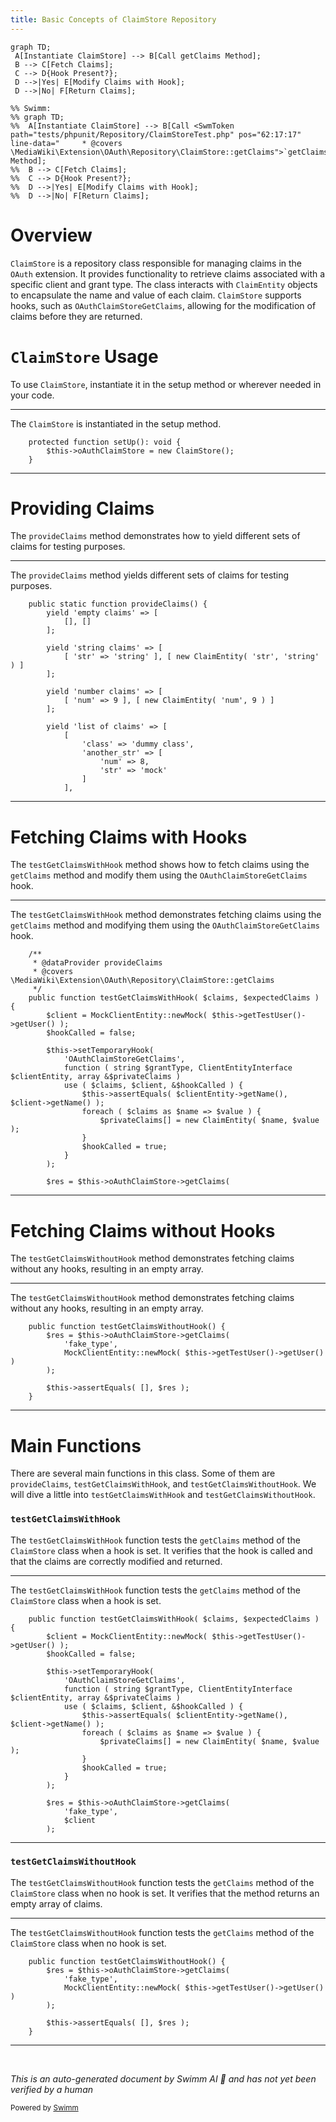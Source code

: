 ```yaml
---
title: Basic Concepts of ClaimStore Repository
---
```

```mermaid
graph TD;
 A[Instantiate ClaimStore] --> B[Call getClaims Method];
 B --> C[Fetch Claims];
 C --> D{Hook Present?};
 D -->|Yes| E[Modify Claims with Hook];
 D -->|No| F[Return Claims];

%% Swimm:
%% graph TD;
%%  A[Instantiate ClaimStore] --> B[Call <SwmToken path="tests/phpunit/Repository/ClaimStoreTest.php" pos="62:17:17" line-data="	 * @covers \MediaWiki\Extension\OAuth\Repository\ClaimStore::getClaims">`getClaims`</SwmToken> Method];
%%  B --> C[Fetch Claims];
%%  C --> D{Hook Present?};
%%  D -->|Yes| E[Modify Claims with Hook];
%%  D -->|No| F[Return Claims];
```

# Overview

<SwmToken path="tests/phpunit/Repository/ClaimStoreTest.php" pos="24:10:10" line-data="		$this-&gt;oAuthClaimStore = new ClaimStore();">`ClaimStore`</SwmToken> is a repository class responsible for managing claims in the <SwmToken path="tests/phpunit/Repository/ClaimStoreTest.php" pos="62:11:11" line-data="	 * @covers \MediaWiki\Extension\OAuth\Repository\ClaimStore::getClaims">`OAuth`</SwmToken> extension. It provides functionality to retrieve claims associated with a specific client and grant type. The class interacts with <SwmToken path="tests/phpunit/Repository/ClaimStoreTest.php" pos="33:20:20" line-data="			[ &#39;str&#39; =&gt; &#39;string&#39; ], [ new ClaimEntity( &#39;str&#39;, &#39;string&#39; ) ]">`ClaimEntity`</SwmToken> objects to encapsulate the name and value of each claim. <SwmToken path="tests/phpunit/Repository/ClaimStoreTest.php" pos="24:10:10" line-data="		$this-&gt;oAuthClaimStore = new ClaimStore();">`ClaimStore`</SwmToken> supports hooks, such as <SwmToken path="tests/phpunit/Repository/ClaimStoreTest.php" pos="69:2:2" line-data="			&#39;OAuthClaimStoreGetClaims&#39;,">`OAuthClaimStoreGetClaims`</SwmToken>, allowing for the modification of claims before they are returned.

# <SwmToken path="tests/phpunit/Repository/ClaimStoreTest.php" pos="24:10:10" line-data="		$this-&gt;oAuthClaimStore = new ClaimStore();">`ClaimStore`</SwmToken> Usage

To use <SwmToken path="tests/phpunit/Repository/ClaimStoreTest.php" pos="24:10:10" line-data="		$this-&gt;oAuthClaimStore = new ClaimStore();">`ClaimStore`</SwmToken>, instantiate it in the setup method or wherever needed in your code.

<SwmSnippet path="/tests/phpunit/Repository/ClaimStoreTest.php" line="23">

---

The <SwmToken path="tests/phpunit/Repository/ClaimStoreTest.php" pos="24:10:10" line-data="		$this-&gt;oAuthClaimStore = new ClaimStore();">`ClaimStore`</SwmToken> is instantiated in the setup method.

```hack
	protected function setUp(): void {
		$this->oAuthClaimStore = new ClaimStore();
	}
```

---

</SwmSnippet>

# Providing Claims

The <SwmToken path="tests/phpunit/Repository/ClaimStoreTest.php" pos="27:7:7" line-data="	public static function provideClaims() {">`provideClaims`</SwmToken> method demonstrates how to yield different sets of claims for testing purposes.

<SwmSnippet path="/tests/phpunit/Repository/ClaimStoreTest.php" line="27">

---

The <SwmToken path="tests/phpunit/Repository/ClaimStoreTest.php" pos="27:7:7" line-data="	public static function provideClaims() {">`provideClaims`</SwmToken> method yields different sets of claims for testing purposes.

```hack
	public static function provideClaims() {
		yield 'empty claims' => [
			[], []
		];

		yield 'string claims' => [
			[ 'str' => 'string' ], [ new ClaimEntity( 'str', 'string' ) ]
		];

		yield 'number claims' => [
			[ 'num' => 9 ], [ new ClaimEntity( 'num', 9 ) ]
		];

		yield 'list of claims' => [
			[
				'class' => 'dummy class',
				'another_str' => [
					'num' => 8,
					'str' => 'mock'
				]
			],
```

---

</SwmSnippet>

# Fetching Claims with Hooks

The <SwmToken path="tests/phpunit/Repository/ClaimStoreTest.php" pos="64:5:5" line-data="	public function testGetClaimsWithHook( $claims, $expectedClaims ) {">`testGetClaimsWithHook`</SwmToken> method shows how to fetch claims using the <SwmToken path="tests/phpunit/Repository/ClaimStoreTest.php" pos="62:17:17" line-data="	 * @covers \MediaWiki\Extension\OAuth\Repository\ClaimStore::getClaims">`getClaims`</SwmToken> method and modify them using the <SwmToken path="tests/phpunit/Repository/ClaimStoreTest.php" pos="69:2:2" line-data="			&#39;OAuthClaimStoreGetClaims&#39;,">`OAuthClaimStoreGetClaims`</SwmToken> hook.

<SwmSnippet path="/tests/phpunit/Repository/ClaimStoreTest.php" line="60">

---

The <SwmToken path="tests/phpunit/Repository/ClaimStoreTest.php" pos="64:5:5" line-data="	public function testGetClaimsWithHook( $claims, $expectedClaims ) {">`testGetClaimsWithHook`</SwmToken> method demonstrates fetching claims using the <SwmToken path="tests/phpunit/Repository/ClaimStoreTest.php" pos="62:17:17" line-data="	 * @covers \MediaWiki\Extension\OAuth\Repository\ClaimStore::getClaims">`getClaims`</SwmToken> method and modifying them using the <SwmToken path="tests/phpunit/Repository/ClaimStoreTest.php" pos="69:2:2" line-data="			&#39;OAuthClaimStoreGetClaims&#39;,">`OAuthClaimStoreGetClaims`</SwmToken> hook.

```hack
	/**
	 * @dataProvider provideClaims
	 * @covers \MediaWiki\Extension\OAuth\Repository\ClaimStore::getClaims
	 */
	public function testGetClaimsWithHook( $claims, $expectedClaims ) {
		$client = MockClientEntity::newMock( $this->getTestUser()->getUser() );
		$hookCalled = false;

		$this->setTemporaryHook(
			'OAuthClaimStoreGetClaims',
			function ( string $grantType, ClientEntityInterface $clientEntity, array &$privateClaims )
			use ( $claims, $client, &$hookCalled ) {
				$this->assertEquals( $clientEntity->getName(), $client->getName() );
				foreach ( $claims as $name => $value ) {
					$privateClaims[] = new ClaimEntity( $name, $value );
				}
				$hookCalled = true;
			}
		);

		$res = $this->oAuthClaimStore->getClaims(
```

---

</SwmSnippet>

# Fetching Claims without Hooks

The <SwmToken path="tests/phpunit/Repository/ClaimStoreTest.php" pos="92:5:5" line-data="	public function testGetClaimsWithoutHook() {">`testGetClaimsWithoutHook`</SwmToken> method demonstrates fetching claims without any hooks, resulting in an empty array.

<SwmSnippet path="/tests/phpunit/Repository/ClaimStoreTest.php" line="92">

---

The <SwmToken path="tests/phpunit/Repository/ClaimStoreTest.php" pos="92:5:5" line-data="	public function testGetClaimsWithoutHook() {">`testGetClaimsWithoutHook`</SwmToken> method demonstrates fetching claims without any hooks, resulting in an empty array.

```hack
	public function testGetClaimsWithoutHook() {
		$res = $this->oAuthClaimStore->getClaims(
			'fake_type',
			MockClientEntity::newMock( $this->getTestUser()->getUser() )
		);

		$this->assertEquals( [], $res );
	}
```

---

</SwmSnippet>

# Main Functions

There are several main functions in this class. Some of them are <SwmToken path="tests/phpunit/Repository/ClaimStoreTest.php" pos="27:7:7" line-data="	public static function provideClaims() {">`provideClaims`</SwmToken>, <SwmToken path="tests/phpunit/Repository/ClaimStoreTest.php" pos="64:5:5" line-data="	public function testGetClaimsWithHook( $claims, $expectedClaims ) {">`testGetClaimsWithHook`</SwmToken>, and <SwmToken path="tests/phpunit/Repository/ClaimStoreTest.php" pos="92:5:5" line-data="	public function testGetClaimsWithoutHook() {">`testGetClaimsWithoutHook`</SwmToken>. We will dive a little into <SwmToken path="tests/phpunit/Repository/ClaimStoreTest.php" pos="64:5:5" line-data="	public function testGetClaimsWithHook( $claims, $expectedClaims ) {">`testGetClaimsWithHook`</SwmToken> and <SwmToken path="tests/phpunit/Repository/ClaimStoreTest.php" pos="92:5:5" line-data="	public function testGetClaimsWithoutHook() {">`testGetClaimsWithoutHook`</SwmToken>.

### <SwmToken path="tests/phpunit/Repository/ClaimStoreTest.php" pos="64:5:5" line-data="	public function testGetClaimsWithHook( $claims, $expectedClaims ) {">`testGetClaimsWithHook`</SwmToken>

The <SwmToken path="tests/phpunit/Repository/ClaimStoreTest.php" pos="64:5:5" line-data="	public function testGetClaimsWithHook( $claims, $expectedClaims ) {">`testGetClaimsWithHook`</SwmToken> function tests the <SwmToken path="tests/phpunit/Repository/ClaimStoreTest.php" pos="62:17:17" line-data="	 * @covers \MediaWiki\Extension\OAuth\Repository\ClaimStore::getClaims">`getClaims`</SwmToken> method of the <SwmToken path="tests/phpunit/Repository/ClaimStoreTest.php" pos="24:10:10" line-data="		$this-&gt;oAuthClaimStore = new ClaimStore();">`ClaimStore`</SwmToken> class when a hook is set. It verifies that the hook is called and that the claims are correctly modified and returned.

<SwmSnippet path="/tests/phpunit/Repository/ClaimStoreTest.php" line="64">

---

The <SwmToken path="tests/phpunit/Repository/ClaimStoreTest.php" pos="64:5:5" line-data="	public function testGetClaimsWithHook( $claims, $expectedClaims ) {">`testGetClaimsWithHook`</SwmToken> function tests the <SwmToken path="tests/phpunit/Repository/ClaimStoreTest.php" pos="80:11:11" line-data="		$res = $this-&gt;oAuthClaimStore-&gt;getClaims(">`getClaims`</SwmToken> method of the <SwmToken path="tests/phpunit/Repository/ClaimStoreTest.php" pos="24:10:10" line-data="		$this-&gt;oAuthClaimStore = new ClaimStore();">`ClaimStore`</SwmToken> class when a hook is set.

```hack
	public function testGetClaimsWithHook( $claims, $expectedClaims ) {
		$client = MockClientEntity::newMock( $this->getTestUser()->getUser() );
		$hookCalled = false;

		$this->setTemporaryHook(
			'OAuthClaimStoreGetClaims',
			function ( string $grantType, ClientEntityInterface $clientEntity, array &$privateClaims )
			use ( $claims, $client, &$hookCalled ) {
				$this->assertEquals( $clientEntity->getName(), $client->getName() );
				foreach ( $claims as $name => $value ) {
					$privateClaims[] = new ClaimEntity( $name, $value );
				}
				$hookCalled = true;
			}
		);

		$res = $this->oAuthClaimStore->getClaims(
			'fake_type',
			$client
		);
```

---

</SwmSnippet>

### <SwmToken path="tests/phpunit/Repository/ClaimStoreTest.php" pos="92:5:5" line-data="	public function testGetClaimsWithoutHook() {">`testGetClaimsWithoutHook`</SwmToken>

The <SwmToken path="tests/phpunit/Repository/ClaimStoreTest.php" pos="92:5:5" line-data="	public function testGetClaimsWithoutHook() {">`testGetClaimsWithoutHook`</SwmToken> function tests the <SwmToken path="tests/phpunit/Repository/ClaimStoreTest.php" pos="62:17:17" line-data="	 * @covers \MediaWiki\Extension\OAuth\Repository\ClaimStore::getClaims">`getClaims`</SwmToken> method of the <SwmToken path="tests/phpunit/Repository/ClaimStoreTest.php" pos="24:10:10" line-data="		$this-&gt;oAuthClaimStore = new ClaimStore();">`ClaimStore`</SwmToken> class when no hook is set. It verifies that the method returns an empty array of claims.

<SwmSnippet path="/tests/phpunit/Repository/ClaimStoreTest.php" line="92">

---

The <SwmToken path="tests/phpunit/Repository/ClaimStoreTest.php" pos="92:5:5" line-data="	public function testGetClaimsWithoutHook() {">`testGetClaimsWithoutHook`</SwmToken> function tests the <SwmToken path="tests/phpunit/Repository/ClaimStoreTest.php" pos="93:11:11" line-data="		$res = $this-&gt;oAuthClaimStore-&gt;getClaims(">`getClaims`</SwmToken> method of the <SwmToken path="tests/phpunit/Repository/ClaimStoreTest.php" pos="24:10:10" line-data="		$this-&gt;oAuthClaimStore = new ClaimStore();">`ClaimStore`</SwmToken> class when no hook is set.

```hack
	public function testGetClaimsWithoutHook() {
		$res = $this->oAuthClaimStore->getClaims(
			'fake_type',
			MockClientEntity::newMock( $this->getTestUser()->getUser() )
		);

		$this->assertEquals( [], $res );
	}
```

---

</SwmSnippet>

&nbsp;

*This is an auto-generated document by Swimm AI 🌊 and has not yet been verified by a human*

<SwmMeta version="3.0.0" repo-id="Z2l0aHViJTNBJTNBbWVkaWF3aWtpLWV4dGVuc2lvbnMtT0F1dGglM0ElM0FTd2ltbS1EZW1v" repo-name="mediawiki-extensions-OAuth"><sup>Powered by [Swimm](/)</sup></SwmMeta>
